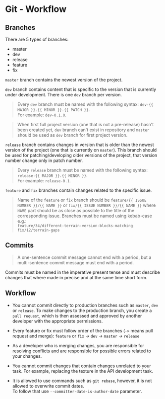 # Git - Workflow

## Branches
There are 5 types of branches:
- master
- dev
- release
- feature
- fix

`master` branch contains the newest version of the project.

`dev` branch contains content that is specific to the version that is currently under development.
There is one `dev` branch per version.
> Every `dev` branch must be named with the following syntax:
`dev-{{ MAJOR }}.{{ MINOR }}.{{ PATCH }}`. <br> For example: `dev-0.1.0`.

> When first full project version (one that is not a pre-release) hasn't been created yet, `dev` branch can't exist in repository and `master` should be used as `dev` branch for first project version.

`release` branch contains changes in version that is older than the newest version of the project (one that is currently on `master`).
This branch should be used for patching/developing older versions of the project, that version number change only in patch number.
> Every `release` branch must be named with the following syntax:
`release-{{ MAJOR }}.{{ MINOR }}`. <br> For example: `release-0.1`.

`feature` and `fix` branches contain changes related to the specific issue.
> Name of the `feature` or `fix` branch should be `feature/{{ ISSUE NUMBER }}/{{ NAME }}` or `fix/{{ ISSUE NUMBER }}/{{ NAME }}` where `NAME` part should be as close as possible to the title of the corresponding issue.
Branches must be named using kebab-case e.g.:<br>
`feature/34/different-terrain-version-blocks-matching`<br>
`fix/12/terrain-gaps`

## Commits
> A one-sentence commit message cannot end with a period,
> but a multi-sentence commit message must end with a period.

Commits must be named in the imperative present tense and must describe changes that where made in precise and at the same time short form.

## Workflow
* You cannot commit directly to production branches such as `master`, `dev` or `release`. To make changes to the production branch, you create a `pull request`, which is then assessed and approved by another developer with the appropriate permissions.<br>

* Every feature or fix must follow order of the branches (`->` means pull request and merge):
  `feature` or `fix` -> `dev` -> `master` -> `release`<br>

* As a developer who is merging changes, you are responsible for resolving conflicts and are responsible for possible errors related to your changes.

* You cannot commit changes that contain changes unrelated to your task. For example, replacing the texture in the API development task.

* It is allowed to use commands such as `git rebase`, however, it is not allowed to overwrite commit dates.<br>
To follow that use `--committer-date-is-author-date` parameter.